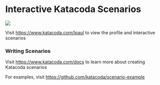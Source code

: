 # Interactive Katacoda Scenarios

[![](http://shields.katacoda.com/katacoda/lpaul/count.svg)](https://www.katacoda.com/lpaul "Get your profile on Katacoda.com")

Visit https://www.katacoda.com/lpaul to view the profile and interactive scenarios

### Writing Scenarios
Visit https://www.katacoda.com/docs to learn more about creating Katacoda scenarios

For examples, visit https://github.com/katacoda/scenario-example
